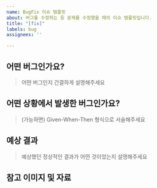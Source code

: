 ```yaml
---
name: BugFix 이슈 템플릿
about: 버그를 수정하는 등 문제를 수정했을 때의 이슈 템플릿입니다.
title: "[fix]"
labels: bug
assignees: ''

---
```


## 어떤 버그인가요?

> 어떤 버그인지 간결하게 설명해주세요

## 어떤 상황에서 발생한 버그인가요?

> (가능하면) Given-When-Then 형식으로 서술해주세요

## 예상 결과

> 예상했던 정상적인 결과가 어떤 것이었는지 설명해주세요

## 참고 이미지 및 자료
